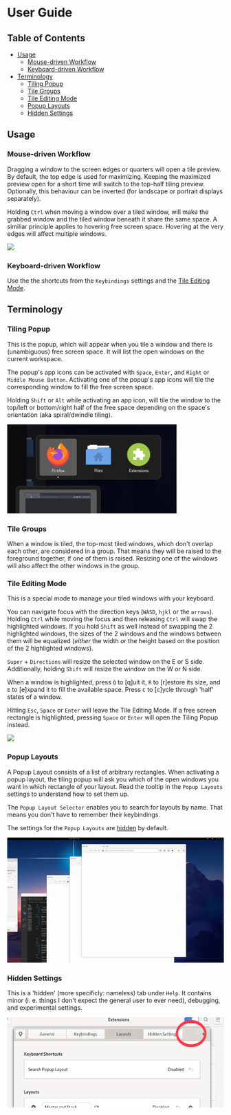 # User Guide

## Table of Contents

- [Usage](#Usage)
    - [Mouse-driven Workflow](#Mouse-driven-Workflow)
    - [Keyboard-driven Workflow](#Keyboard-driven-Workflow)
- [Terminology](#Terminology)
    - [Tiling Popup](#Tiling-Popup)
    - [Tile Groups](#Tile-Groups)
    - [Tile Editing Mode](#Tile-Editing-Mode)
    - [Popup Layouts](#Popup-Layouts)
    - [Hidden Settings](#Hidden-Settings)

## Usage

### Mouse-driven Workflow

Dragging a window to the screen edges or quarters will open a tile preview. By default, the top edge is used for maximizing. Keeping the maximized preview open for a short time will switch to the top-half tiling preview. Optionally, this behaviour can be inverted (for landscape or portrait displays separately).

Holding `Ctrl` when moving a window over a tiled window, will make the grabbed window and the tiled window beneath it share the same space. A similiar principle applies to hovering free screen space. Hovering at the very edges will affect multiple windows.

![](media/Guide_dnd.gif)

### Keyboard-driven Workflow

Use the the shortcuts from the `Keybindings` settings and the [Tile Editing Mode](#Tile-Editing-Mode).

## Terminology

### Tiling Popup

This is the popup, which will appear when you tile a window and there is (unambiguous) free screen space. It will list the open windows on the current workspace.

The popup's app icons can be activated with `Space`, `Enter`, and `Right` or `Middle Mouse Button`. Activating one of the popup's app icons will tile the corresponding window to fill the free screen space.

Holding `Shift` or `Alt` while activating an app icon, will tile the window to the top/left or bottom/right half of the free space depending on the space's orientation (aka spiral/dwindle tiling).

![](media/Guide_tilingPopup.png)

### Tile Groups

When a window is tiled, the top-most tiled windows, which don't overlap each other, are considered in a group. That means they will be raised to the foreground together, if one of them is raised. Resizing one of the windows will also affect the other windows in the group.

### Tile Editing Mode

This is a special mode to manage your tiled windows with your keyboard.

You can navigate focus with the direction keys (`WASD`, `hjkl` or the `arrows`). Holding `Ctrl` while moving the focus and then releasing `Ctrl` will swap the highlighted windows. If you hold `Shift` as well instead of swapping the 2 highlighted windows, the sizes of the 2 windows and the windows between them will be equalized (*either* the width *or* the height based on the position of the 2 highlighted windows).

`Super` + `Directions` will resize the selected window on the E or S side. Additionally, holding `Shift` will resize the window on the W or N side.

When a window is highlighted, press `Q` to [q]uit it, `R` to [r]estore its size, and `E` to [e]xpand it to fill the available space. Press `C` to [c]ycle through 'half' states of a window.

Hitting `Esc`, `Space` or `Enter` will leave the Tile Editing Mode. If a free screen rectangle is highlighted, pressing `Space` or `Enter` will open the Tiling Popup instead.

![](media/Guide_tileEditingMode.gif)

### Popup Layouts

A Popup Layout consists of a list of arbitrary rectangles. When activating a popup layout, the tiling popup will ask you which of the open windows you want in which rectangle of your layout. Read the tooltip in the `Popup Layouts` settings to understand how to set them up.

The `Popup Layout Selector` enables you to search for layouts by name. That means you don't have to remember their keybindings.

The settings for the `Popup Layouts` are [hidden](#Hidden-Settings) by default.

![](media/Guide_layouts.gif)

### Hidden Settings

This is a 'hidden' (more specificly: nameless) tab under `Help`. It contains minor (i. e. things I don't expect the general user to ever need), debugging, and experimental settings.

![](media/Guide_HiddenSettings.png)